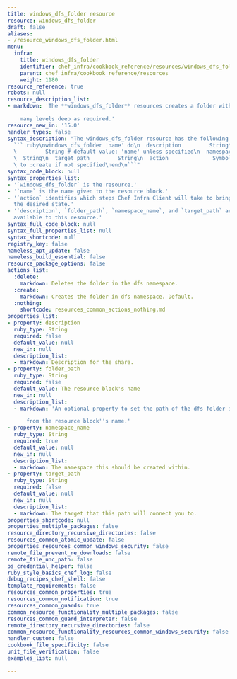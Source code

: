 ```yaml
---
title: windows_dfs_folder resource
resource: windows_dfs_folder
draft: false
aliases:
- /resource_windows_dfs_folder.html
menu:
  infra:
    title: windows_dfs_folder
    identifier: chef_infra/cookbook_reference/resources/windows_dfs_folder windows_dfs_folder
    parent: chef_infra/cookbook_reference/resources
    weight: 1180
resource_reference: true
robots: null
resource_description_list:
- markdown: 'The **windows_dfs_folder** resources creates a folder within dfs as

    many levels deep as required.'
resource_new_in: '15.0'
handler_types: false
syntax_description: "The windows_dfs_folder resource has the following syntax:\n\n\
  ``` ruby\nwindows_dfs_folder 'name' do\n  description         String\n  folder_path\
  \         String # default value: 'name' unless specified\n  namespace_name    \
  \  String\n  target_path         String\n  action              Symbol # defaults\
  \ to :create if not specified\nend\n```"
syntax_code_block: null
syntax_properties_list:
- '`windows_dfs_folder` is the resource.'
- '`name` is the name given to the resource block.'
- '`action` identifies which steps Chef Infra Client will take to bring the node into
  the desired state.'
- '`description`, `folder_path`, `namespace_name`, and `target_path` are the properties
  available to this resource.'
syntax_full_code_block: null
syntax_full_properties_list: null
syntax_shortcode: null
registry_key: false
nameless_apt_update: false
nameless_build_essential: false
resource_package_options: false
actions_list:
  :delete:
    markdown: Deletes the folder in the dfs namespace.
  :create:
    markdown: Creates the folder in dfs namespace. Default.
  :nothing:
    shortcode: resources_common_actions_nothing.md
properties_list:
- property: description
  ruby_type: String
  required: false
  default_value: null
  new_in: null
  description_list:
  - markdown: Description for the share.
- property: folder_path
  ruby_type: String
  required: false
  default_value: The resource block's name
  new_in: null
  description_list:
  - markdown: 'An optional property to set the path of the dfs folder if it differs

      from the resource block''s name.'
- property: namespace_name
  ruby_type: String
  required: true
  default_value: null
  new_in: null
  description_list:
  - markdown: The namespace this should be created within.
- property: target_path
  ruby_type: String
  required: false
  default_value: null
  new_in: null
  description_list:
  - markdown: The target that this path will connect you to.
properties_shortcode: null
properties_multiple_packages: false
resource_directory_recursive_directories: false
resources_common_atomic_update: false
properties_resources_common_windows_security: false
remote_file_prevent_re_downloads: false
remote_file_unc_path: false
ps_credential_helper: false
ruby_style_basics_chef_log: false
debug_recipes_chef_shell: false
template_requirements: false
resources_common_properties: true
resources_common_notification: true
resources_common_guards: true
common_resource_functionality_multiple_packages: false
resources_common_guard_interpreter: false
remote_directory_recursive_directories: false
common_resource_functionality_resources_common_windows_security: false
handler_custom: false
cookbook_file_specificity: false
unit_file_verification: false
examples_list: null

---
```

